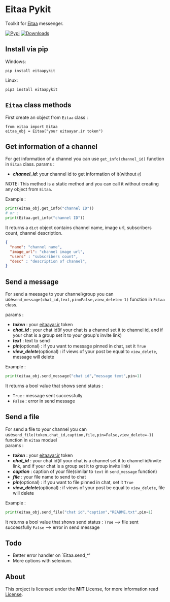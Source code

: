 # Eitaa Pykit
Toolkit for [Eitaa](https://eitaa.com/) messenger.

[![Pypi](https://img.shields.io/pypi/v/eitaa-pykit)](https://pypi.org/project/Eitaa-PyKit)
[![Downloads](https://img.shields.io/pypi/dm/eitaa-pykit)](https://pypi.org/project/Eitaa-PyKit)

## Install via pip
Windows:
```
pip install eitaapykit
```
Linux:
```
pip3 install eitaapykit
```
## `Eitaa` class methods
First create an object from `Eitaa` class :
```
from eitaa import Eitaa
eitaa_obj = Eitaa("your eitaayar.ir token")
```

## Get information of a channel
For get information of a channel you can use `get_info(channel_id)` function in `Eitaa` class.
params :
- ***channel_id***: your channel id to get information of it(without `@`)

NOTE: This method is a static method and you can call it without creating any object from `Eitaa`.

Example :
```py
print(eitaa_obj.get_info("channel ID"))
# or :
print(Eitaa.get_info("channel ID"))
```
It returns a `dict` object contains channel name, image url, subscribers count, channel description.
```json
{
  "name": "channel name",
  "image_url": "channel image url",
  "users" : "subscribers count",
  "desc" : "description of channel",
}
```

## Send a message
For send a meesage to your channel\group you can use`send_message(chat_id,text,pin=False,view_delete=-1)` function in `Eitaa` class.

params :
- ***token*** : your [eitaayar.ir](https://eitaayar.ir) token
- ***chat_id*** : your chat id(if your chat is a channel set it to channel id, and if your chat is a group set it to your group's invite link)
- ***text*** : text to send
- ***pin***(optional) : if you want to message pinned in chat, set it `True`
- ***view_delete***(optional) : if views of your post be equal to `view_delete`, message will delete

Example :
```py
print(eitaa_obj.send_message("chat id","message text",pin=1)
```
It returns a bool value that shows send status :
- `True` : message sent successfully
- `False` : error in send message

## Send a file
For send a file to your channel you can use`send_file(token,chat_id,caption,file,pin=False,view_delete=-1)` function in `eitaa` moduel \
params :
- ***token*** : your [eitaayar.ir](https://eitaayar.ir) token
- ***chat_id*** : your chat id(if your chat is a channel set it to channel id/invite link, and if your chat is a group set it to group invite link)
- ***caption*** : caption of your file(similar to `text` in `send_message` function)
- ***file*** : your file name to send to chat
- ***pin***(optional) : if you want to file pinned in chat, set it `True`
- ***view_delete***(optional) : if views of your post be equal to `view_delete`, file will delete

Example :
```py
print(eitaa_obj.send_file("chat id","caption","README.txt",pin=1)
```
It returns a bool value that shows send status :
`True` --> file sent successfully
`False` --> error in send message

## Todo
- Better error handler on `Eitaa.send_*'
- More options with selenium.

## About
This project is licensed under the **MIT** License, for more information read [License](LICENSE).
